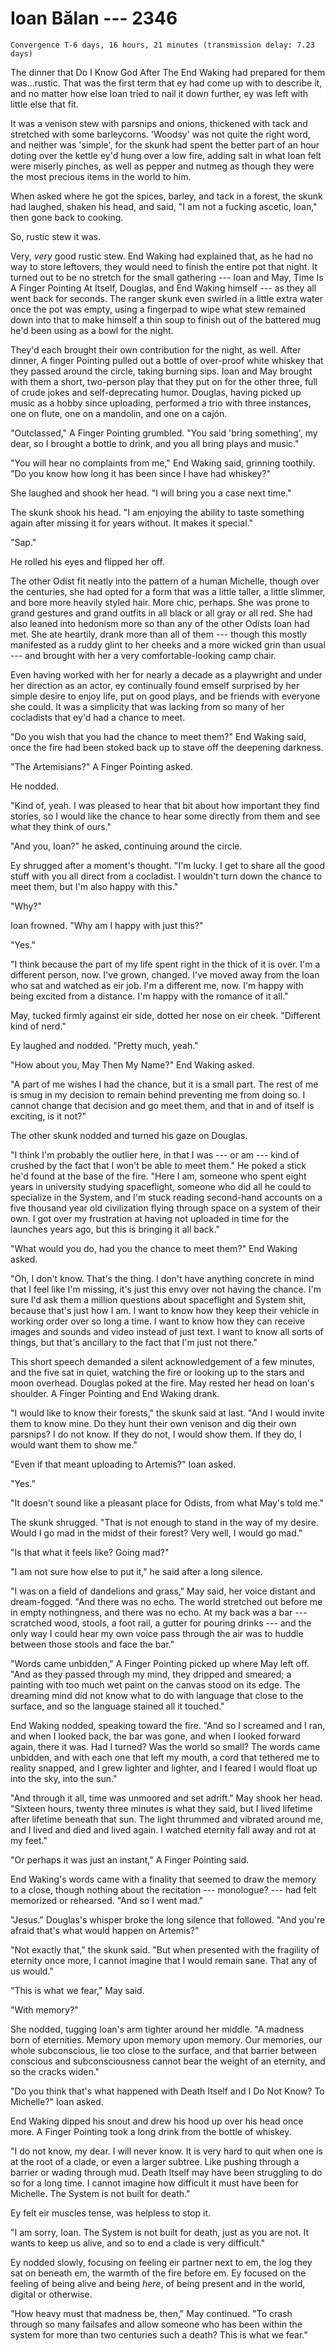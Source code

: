 # Ioan Bălan --- 2346

    Convergence T-6 days, 16 hours, 21 minutes (transmission delay: 7.23 days)

The dinner that Do I Know God After The End Waking had prepared for them was...rustic. That was the first term that ey had come up with to describe it, and no matter how else Ioan tried to nail it down further, ey was left with little else that fit.

It was a venison stew with parsnips and onions, thickened with tack and stretched with some barleycorns. 'Woodsy' was not quite the right word, and neither was 'simple', for the skunk had spent the better part of an hour doting over the kettle ey'd hung over a low fire, adding salt in what Ioan felt were miserly pinches, as well as pepper and nutmeg as though they were the most precious items in the world to him.

When asked where he got the spices, barley, and tack in a forest, the skunk had laughed, shaken his head, and said, "I am not a fucking ascetic, Ioan," then gone back to cooking.

So, rustic stew it was.

Very, *very* good rustic stew. End Waking had explained that, as he had no way to store leftovers, they would need to finish the entire pot that night. It turned out to be no stretch for the small gathering --- Ioan and May, Time Is A Finger Pointing At Itself, Douglas, and End Waking himself --- as they all went back for seconds. The ranger skunk even swirled in a little extra water once the pot was empty, using a fingerpad to wipe what stew remained down into that to make himself a thin soup to finish out of the battered mug he'd been using as a bowl for the night.

They'd each brought their own contribution for the night, as well. After dinner, A finger Pointing pulled out a bottle of over-proof white whiskey that they passed around the circle, taking burning sips. Ioan and May brought with them a short, two-person play that they put on for the other three, full of crude jokes and self-deprecating humor. Douglas, having picked up music as a hobby since uploading, performed a trio with three instances, one on flute, one on a mandolin, and one on a cajón.

"Outclassed," A Finger Pointing grumbled. "You said 'bring something', my dear, so I brought a bottle to drink, and you all bring plays and music."

"You will hear no complaints from me," End Waking said, grinning toothily. "Do you know how long it has been since I have had whiskey?"

She laughed and shook her head. "I will bring you a case next time."

The skunk shook his head. "I am enjoying the ability to taste something again after missing it for years without. It makes it special."

"Sap."

He rolled his eyes and flipped her off.

The other Odist fit neatly into the pattern of a human Michelle, though over the centuries, she had opted for a form that was a little taller, a little slimmer, and bore more heavily styled hair. More chic, perhaps. She was prone to grand gestures and grand outfits in all black or all gray or all red. She had also leaned into hedonism more so than any of the other Odists Ioan had met. She ate heartily, drank more than all of them --- though this mostly manifested as a ruddy glint to her cheeks and a more wicked grin than usual --- and brought with her a very comfortable-looking camp chair.

Even having worked with her for nearly a decade as a playwright and under her direction as an actor, ey continually found emself surprised by her simple desire to enjoy life, put on good plays, and be friends with everyone she could. It was a simplicity that was lacking from so many of her cocladists that ey'd had a chance to meet.

"Do you wish that you had the chance to meet them?" End Waking said, once the fire had been stoked back up to stave off the deepening darkness.

"The Artemisians?" A Finger Pointing asked.

He nodded.

"Kind of, yeah. I was pleased to hear that bit about how important they find stories, so I would like the chance to hear some directly from them and see what they think of ours."

"And you, Ioan?" he asked, continuing around the circle.

Ey shrugged after a moment's thought. "I'm lucky. I get to share all the good stuff with you all direct from a cocladist. I wouldn't turn down the chance to meet them, but I'm also happy with this."

"Why?"

Ioan frowned. "Why am I happy with just this?"

"Yes."

"I think because the part of my life spent right in the thick of it is over. I'm a different person, now. I've grown, changed. I've moved away from the Ioan who sat and watched as eir job. I'm a different me, now. I'm happy with being excited from a distance. I'm happy with the romance of it all."

May, tucked firmly against eir side, dotted her nose on eir cheek. "Different kind of nerd."

Ey laughed and nodded. "Pretty much, yeah."

"How about you, May Then My Name?" End Waking asked.

"A part of me wishes I had the chance, but it is a small part. The rest of me is smug in my decision to remain behind preventing me from doing so. I cannot change that decision and go meet them, and that in and of itself is exciting, is it not?"

The other skunk nodded and turned his gaze on Douglas.

"I think I'm probably the outlier here, in that I was --- or am --- kind of crushed by the fact that I won't be able to meet them." He poked a stick he'd found at the base of the fire. "Here I am, someone who spent eight years in university studying spaceflight, someone who did all he could to specialize in the System, and I'm stuck reading second-hand accounts on a five thousand year old civilization flying through space on a system of their own. I got over my frustration at having not uploaded in time for the launches years ago, but this is bringing it all back."

"What would you do, had you the chance to meet them?" End Waking asked.

"Oh, I don't know. That's the thing. I don't have anything concrete in mind that I feel like I'm missing, it's just this envy over not having the chance. I'm sure I'd ask them a million questions about spaceflight and System shit, because that's just how I am. I want to know how they keep their vehicle in working order over so long a time. I want to know how they can receive images and sounds and video instead of just text. I want to know all sorts of things, but that's ancillary to the fact that I'm just not there."

This short speech demanded a silent acknowledgement of a few minutes, and the five sat in quiet, watching the fire or looking up to the stars and moon overhead. Douglas poked at the fire. May rested her head on Ioan's shoulder. A Finger Pointing and End Waking drank.

"I would like to know their forests," the skunk said at last. "And I would invite them to know mine. Do they hunt their own venison and dig their own parsnips? I do not know. If they do not, I would show them. If they do, I would want them to show me."

"Even if that meant uploading to Artemis?" Ioan asked.

"Yes."

"It doesn't sound like a pleasant place for Odists, from what May's told me."

The skunk shrugged. "That is not enough to stand in the way of my desire. Would I go mad in the midst of their forest? Very well, I would go mad."

"Is that what it feels like? Going mad?"

"I am not sure how else to put it," he said after a long silence.

"I was on a field of dandelions and grass," May said, her voice distant and dream-fogged. "And there was no echo. The world stretched out before me in empty nothingness, and there was no echo. At my back was a bar --- scratched wood, stools, a foot rail, a gutter for pouring drinks --- and the only way I could hear my own voice pass through the air was to huddle between those stools and face the bar."

"Words came unbidden," A Finger Pointing picked up where May left off. "And as they passed through my mind, they dripped and smeared; a painting with too much wet paint on the canvas stood on its edge. The dreaming mind did not know what to do with language that close to the surface, and so the language stained all it touched."

End Waking nodded, speaking toward the fire. "And so I screamed and I ran, and when I looked back, the bar was gone, and when I looked forward again, there it was. Had I turned? Was the world so small? The words came unbidden, and with each one that left my mouth, a cord that tethered me to reality snapped, and I grew lighter and lighter, and I feared I would float up into the sky, into the sun."

"And through it all, time was unmoored and set adrift." May shook her head. "Sixteen hours, twenty three minutes is what they said, but I lived lifetime after lifetime beneath that sun. The light thrummed and vibrated around me, and I lived and died and lived again. I watched eternity fall away and rot at my feet."

"Or perhaps it was just an instant," A Finger Pointing said.

End Waking's words came with a finality that seemed to draw the memory to a close, though nothing about the recitation --- monologue? --- had felt memorized or rehearsed. "And so I went mad."

"Jesus." Douglas's whisper broke the long silence that followed. "And you're afraid that's what would happen on Artemis?"

"Not exactly that," the skunk said. "But when presented with the fragility of eternity once more, I cannot imagine that I would remain sane. That any of us would."

"This is what we fear," May said.

"With memory?"

She nodded, tugging Ioan's arm tighter around her middle. "A madness born of eternities. Memory upon memory upon memory. Our memories, our whole subconscious, lie too close to the surface, and that barrier between conscious and subconsciousness cannot bear the weight of an eternity, and so the cracks widen."

"Do you think that's what happened with Death Itself and I Do Not Know? To Michelle?" Ioan asked.

End Waking dipped his snout and drew his hood up over his head once more. A Finger Pointing took a long drink from the bottle of whiskey.

"I do not know, my dear. I will never know. It is very hard to quit when one is at the root of a clade, or even a larger subtree. Like pushing through a barrier or wading through mud. Death Itself may have been struggling to do so for a long time. I cannot imagine how difficult it must have been for Michelle. The System is not built for death."

Ey felt eir muscles tense, was helpless to stop it.

"I am sorry, Ioan. The System is not built for death, just as you are not. It wants to keep us alive, and so to end a clade is very difficult."

Ey nodded slowly, focusing on feeling eir partner next to em, the log they sat on beneath em, the warmth of the fire before em. Ey focused on the feeling of being alive and being *here*, of being present and in the world, digital or otherwise.

"How heavy must that madness be, then," May continued. "To crash through so many failsafes and allow someone who has been within the system for more than two centuries such a death? This is what we fear."
